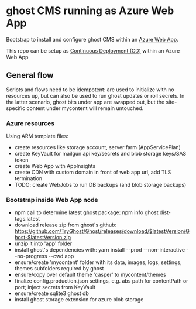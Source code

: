 # ghost CMS running as Azure Web App

Bootstrap to install and configure ghost CMS within an [Azure Web App](https://docs.microsoft.com/en-us/azure/app-service/app-service-web-get-started-nodejs).

This repo can be setup as [Continuous Deployment (CD)](https://docs.microsoft.com/en-us/azure/app-service/app-service-continuous-deployment) within an Azure Web App

## General flow

Scripts and flows need to be idempotent: are used to initialize with no resources up,
but can also be used to run ghost updates or roll secrets. In the latter scenario,
ghost bits under app are swapped out, but the site-specific content under mycontent
will remain untouched.

### Azure resources

Using ARM template files:

- create resources like storage account, server farm (AppServicePlan)
- create KeyVault for mailgun api key/secrets and blob storage keys/SAS token
- create Web App with AppInsights
- create CDN with custom domain in front of web app url, add TLS termination
- TODO: create WebJobs to run DB backups (and blob storage backups)

### Bootstrap inside Web App node

- npm call to determine latest ghost package: npm info ghost dist-tags.latest
- download release zip from ghost's github:
    https://github.com/TryGhost/Ghost/releases/download/$latestVersion/Ghost-$latestVersion.zip
- unzip it into 'app' folder
- install ghost's dependencies with: yarn install --prod --non-interactive --no-progress --cwd app
- ensure/create 'mycontent' folder with its data, images, logs, settings, themes subfolders required by ghost
- ensure/copy over default theme 'casper' to mycontent/themes
- finalize config.production.json settings, e.g. abs path for contentPath or port; inject secrets from KeyVault
- ensure/create sqlite3 ghost db
- install ghost storage extension for azure blob storage
